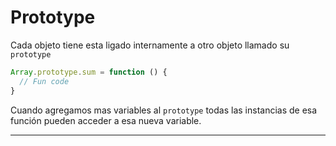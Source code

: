 # Prototype

Cada objeto tiene esta ligado internamente a otro objeto llamado su `prototype`

``` javascript
Array.prototype.sum = function () {
  // Fun code
}
```

Cuando agregamos mas variables al `prototype` todas las instancias de esa función pueden acceder a esa nueva variable.

---